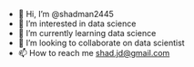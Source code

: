 - 👋 Hi, I’m @shadman2445
- 👀 I’m interested in data science
- 🌱 I’m currently learning data science
- 💞️ I’m looking to collaborate on data scientist
- 📫 How to reach me shad.jd@gmail.com

<!---
shadman2445/shadman2445 is a ✨ special ✨ repository because its `README.md` (this file) appears on your GitHub profile.
You can click the Preview link to take a look at your changes.
--->
